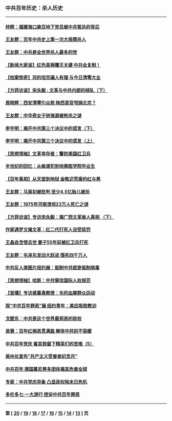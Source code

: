 ### 中共百年历史：杀人历史
---
#### [林辉：福建海口逾百地下党员被中共冤杀的背后](../../pages/nf1176106/n13878946.md?01270430) 
#### [王友群：百年中共史上第一次大规模杀人](../../pages/nf1176106/n13863785.md?01270430) 
#### [王友群：中共是全世界杀人最多的党](../../pages/nf1176106/n13860689.md?01270430) 
#### [【新闻大家谈】红色高棉覆灭关键 中共全复制！](../../pages/nf1176106/n13850222.md?01270430) 
#### [【拍案惊奇】邓的坦克碾人有理 与今日清零大业](../../pages/nf1176106/n13729574.md?01270430) 
#### [【方菲访谈】宋永毅 : 文革与中共内部的倾轧（下）](../../pages/nf1176106/n13486836.md?01270430) 
#### [周晓辉：西安清零引众怒 陕西高官甩锅北京？](../../pages/nf1176106/n13484627.md?01270430) 
#### [王友群：中华奇女子钟海源被枪杀之谜](../../pages/nf1176106/n13430555.md?01270430) 
#### [李宇明：揭开中共第三个决议中的谎言（下）](../../pages/nf1176106/n13389389.md?01270430) 
#### [李宇明：揭开中共第三个决议中的谎言（上）](../../pages/nf1176106/n13388697.md?01270430) 
#### [【思想领袖】文革幸存者：警防美国红卫兵](../../pages/nf1176106/n13339289.md?01270430) 
#### [半世纪的回忆：从偷渡犯到哈佛医学院毕业生](../../pages/nf1176106/n13345328.md?01270430) 
#### [【百年真相】从天堂到地狱 金敬迈荒唐的红与黑](../../pages/nf1176106/n13336995.md?01270430) 
#### [王友群：马寅初被批判 至少4.5亿胎儿被杀](../../pages/nf1176106/n13260313.md?01270430) 
#### [王友群：1975年河南溃坝23万人死亡之谜](../../pages/nf1176106/n13231576.md?01270430) 
#### [【方菲访谈】专访宋永毅：揭广西文革骇人真相 （下）](../../pages/nf1176106/n13209074.md?01270430) 
#### [作家遇罗文揭文革：红二代打死人没受惩罚](../../pages/nf1176106/n13205254.md?01270430) 
#### [王晶垚含恨去世 妻子55年前被红卫兵打死](../../pages/nf1176106/n13203590.md?01270430) 
#### [王友群：毛泽东发动大跃进 饿死四千万人](../../pages/nf1176106/n13177158.md?01270430) 
#### [中共反人类图片纽约展：抵制中共就是抵制病毒](../../pages/nf1176106/n13115371.md?01270430) 
#### [【思想领袖】哈斯：中共窜改国际人权规范](../../pages/nf1176106/n13053647.md?01270430) 
#### [【首播】专访盛慕真教授：毛的血腥群众运动](../../pages/nf1176106/n13091782.md?01270430) 
#### [观“中共百年罪恶”展 纽约青年：美应吸取教训](../../pages/nf1176106/n13085246.md?01270430) 
#### [戈壁东：中共是这个世界最邪恶的政权](../../pages/nf1176106/n13085641.md?01270430) 
#### [易蓉：百年红祸恶贯满盈 解体中共刻不容缓](../../pages/nf1176106/n13084455.md?01270430) 
#### [中共百年党庆 看其铁窗下精英们的苦难（5）](../../pages/nf1176106/n13076766.md?01270430) 
#### [美州长宣布“共产主义受害者纪念月”](../../pages/nf1176106/n13074024.md?01270430) 
#### [中共百年 德国慕尼黑多团体揭其危害全球](../../pages/nf1176106/n13068873.md?01270430) 
#### [专家：中共党庆异象 凸显政权陷末日危机](../../pages/nf1176106/n13067084.md?01270430) 
#### [多伦多七·一大游行 控诉中共百年罪恶](../../pages/nf1176106/n13062043.md?01270430) 

---
#### 第 [ [20](./20.md?01270430) / [19](./19.md?01270430) / [18](./18.md?01270430) / [17](./17.md?01270430) / [16](./16.md?01270430) / [15](./15.md?01270430) / [14](./14.md?01270430) / [13](./13.md?01270430) ] 页
